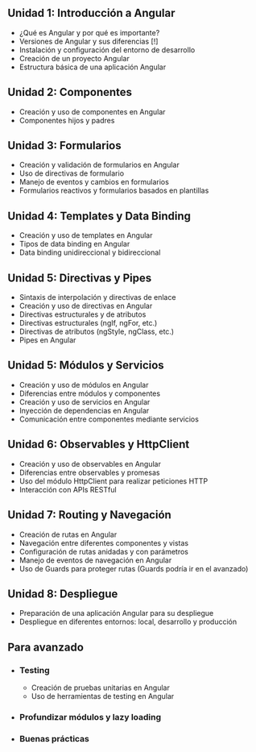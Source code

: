 ## Unidad 1: Introducción a Angular

-   ¿Qué es Angular y por qué es importante?
-   Versiones de Angular y sus diferencias  [!]
-   Instalación y configuración del entorno de desarrollo
-   Creación de un proyecto Angular
-   Estructura básica de una aplicación Angular

## Unidad 2: Componentes

-   Creación y uso de componentes en Angular
-   Componentes hijos y padres

## Unidad 3: Formularios

-   Creación y validación de formularios en Angular
-   Uso de directivas de formulario
-   Manejo de eventos y cambios en formularios
-   Formularios reactivos y formularios basados en plantillas

## Unidad 4: Templates y Data Binding

-   Creación y uso de templates en Angular
-   Tipos de data binding en Angular
-   Data binding unidireccional y bidireccional

## Unidad 5: Directivas y Pipes

-   Sintaxis de interpolación y directivas de enlace
-   Creación y uso de directivas en Angular
-   Directivas estructurales y de atributos
-   Directivas estructurales (ngIf, ngFor, etc.)
-   Directivas de atributos (ngStyle, ngClass, etc.)
-   Pipes en Angular

## Unidad 5: Módulos y Servicios

-   Creación y uso de módulos en Angular
-   Diferencias entre módulos y componentes
-   Creación y uso de servicios en Angular
-   Inyección de dependencias en Angular
-   Comunicación entre componentes mediante servicios

## Unidad 6: Observables y HttpClient

-   Creación y uso de observables en Angular
-   Diferencias entre observables y promesas
-   Uso del módulo HttpClient para realizar peticiones HTTP
-   Interacción con APIs RESTful

## Unidad 7: Routing y Navegación

-   Creación de rutas en Angular
-   Navegación entre diferentes componentes y vistas
-   Configuración de rutas anidadas y con parámetros
-   Manejo de eventos de navegación en Angular
-   Uso de Guards para proteger rutas (Guards podría ir en el avanzado)

## Unidad 8: Despliegue
-   Preparación de una aplicación Angular para su despliegue
-   Despliegue en diferentes entornos: local, desarrollo y producción

## Para avanzado

- ### Testing
	- Creación de pruebas unitarias en Angular
	- Uso de herramientas de testing en Angular
- ### Profundizar módulos y lazy loading
- ### Buenas prácticas